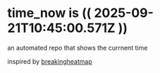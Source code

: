 # time_now is (( 2025-09-21T10:45:00.571Z ))

an automated repo that shows the currnent time

inspired by [breakingheatmap](https://github.com/breakingheatmap/breakingheatmap)